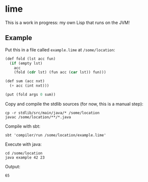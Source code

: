 # lime

This is a work in progress: my own Lisp that runs on the JVM!

## Example

Put this in a file called `example.lime` at `/some/location`:

```lisp
(def fold (lst acc fun)
  (if (empty lst)
    acc
    (fold (cdr lst) (fun acc (car lst)) fun)))

(def sum (acc nxt)
  (+ acc (int nxt)))

(put (fold args 0 sum))
```

Copy and compile the stdlib sources (for now, this is a manual step):

```
cp -r stdlib/src/main/java/* /some/location
javac /some/location/**/*.java
```

Compile with sbt:

```
sbt 'compiler/run /some/location/example.lime'
```

Execute with java:

```
cd /some/location
java example 42 23
```

Output:

```
65
```
